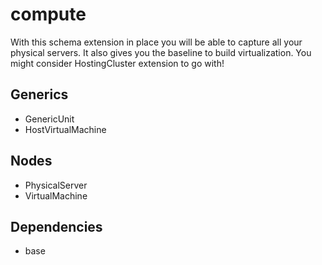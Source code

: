 # compute

With this schema extension in place you will be able to capture all your physical
servers. It also gives you the baseline to build virtualization. You might consider
HostingCluster extension to go with!


## Generics

- GenericUnit
- HostVirtualMachine

## Nodes

- PhysicalServer
- VirtualMachine

## Dependencies

- base
